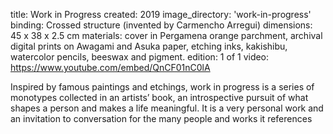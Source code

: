 title: Work in Progress 
created: 2019
image_directory: 'work-in-progress'
binding: Crossed structure (invented by Carmencho Arregui)
dimensions: 45 x 38 x 2.5 cm
materials: cover in Pergamena orange parchment, archival digital prints on Awagami and Asuka paper, etching inks, kakishibu, watercolor pencils, beeswax and pigment.
edition: 1 of 1
video: https://www.youtube.com/embed/QnCF01nC0lA

Inspired by famous paintings and etchings, work in progress is a series of monotypes collected in an artists’ book, an introspective pursuit of what shapes a person and makes a life meaningful. It is a very personal work and an invitation to conversation for the many people and works it references
